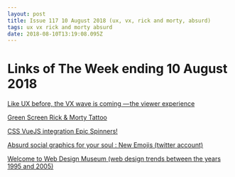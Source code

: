 ```yaml
---
layout: post
title: Issue 117 10 August 2018 (ux, vx, rick and morty, absurd)
tags: ux vx rick and morty absurd
date: 2018-08-10T13:19:08.095Z
---
```

# Links of The Week ending 10 August 2018

<a href="https://medium.com/thinkmojo/like-ux-before-the-vx-wave-is-coming-79a445a50fa6" target="_blank">Like UX before, the VX wave is coming — the viewer experience</a>

<a href="https://www.altpress.com/news/rick-morty-tattoo-green-screen/" target="_blank">Green Screen Rick & Morty Tattoo</a>
	
<a href="https://epic-spinners.epicmax.co/" target="_blank">CSS VueJS integration Epic Spinners!</a>
	
<a href="https://twitter.com/EMOJI_ONLINE" target="_blank">Absurd social graphics for your soul : New Emojis (twitter account)</a>
	
<a href="https://www.webdesignmuseum.org/" target="_blank">Welcome to Web Design Museum (web design trends between the years 1995 and 2005)</a>